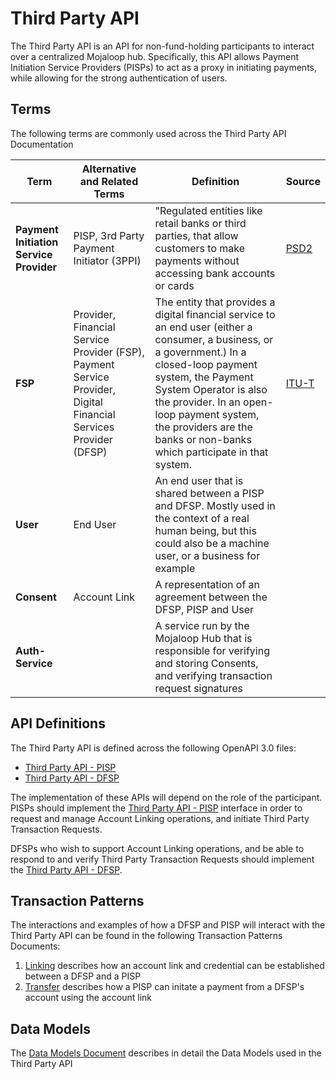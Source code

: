 # Third Party API

The Third Party API is an API for non-fund-holding participants to interact over a centralized Mojaloop hub.
Specifically, this API allows Payment Initiation Service Providers (PISPs) to act as a proxy in initiating
payments, while allowing for the strong authentication of users.

## Terms

The following terms are commonly used across the Third Party API Documentation

| **Term** | **Alternative and Related Terms** | **Definition** | **Source** |
| --- | --- | --- | --- |
| **Payment Initiation Service Provider** | PISP, 3rd Party Payment Initiator (3PPI) | "Regulated entities like retail banks or third parties, that allow customers to make payments without accessing bank accounts or cards | [PSD2](https://eur-lex.europa.eu/legal-content/EN/TXT/?uri=CELEX%3A32015L2366&qid=1633311418487) |
| **FSP** | Provider, Financial Service Provider (FSP), Payment Service Provider, Digital Financial Services Provider (DFSP) | The entity that provides a digital financial service to an end user (either a consumer, a business, or a government.) In a closed-loop payment system, the Payment System Operator is also the provider. In an open- loop payment system, the providers are the banks or non-banks which participate in that system. | [ITU-T](https://www.itu.int/dms_pub/itu-t/opb/tut/T-TUT-ECOPO-2018-PDF-E.pdf) |
| **User**                                | End User                                 | An end user that is shared between a PISP and DFSP. Mostly used in the context of a real human being, but this could also be a machine user, or a business for example |
| **Consent**                             | Account Link                             | A representation of an agreement between the DFSP, PISP and User | |
| **Auth-Service**                        |                                          | A service run by the Mojaloop Hub that is responsible for verifying and storing Consents, and verifying transaction request signatures | |

## API Definitions

The Third Party API is defined across the following OpenAPI 3.0 files:

- [Third Party API - PISP](./thirdparty-pisp-v1.0.yaml)
- [Third Party API - DFSP](./thirdparty-dfsp-v1.0.yaml)

The implementation of these APIs will depend on the role of the participant. PISPs should implement the [Third Party API - PISP](./thirdparty-pisp-v1.0.yaml)
interface in order to request and manage Account Linking operations, and initiate Third Party Transaction Requests.

DFSPs who wish to support Account Linking operations, and be able to respond to and verify Third Party Transaction Requests should
implement the [Third Party API - DFSP](./thirdparty-dfsp-v1.0.yaml).

## Transaction Patterns

The interactions and examples of how a DFSP and PISP will interact with the Third Party API can be found in the following Transaction Patterns Documents:

1. [Linking](./transaction-patterns-linking.md) describes how an account link and credential can be established between a DFSP and a PISP
2. [Transfer](./transaction-patterns-transfer.md) describes how a PISP can initate a payment from a DFSP's account using the account link

## Data Models

The [Data Models Document](./data-models.md) describes in detail the Data Models used in the Third Party API
